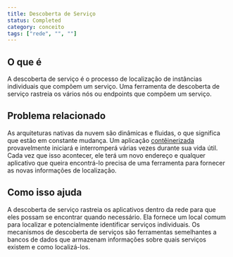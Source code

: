 ```yaml
---
title: Descoberta de Serviço
status: Completed
category: conceito
tags: ["rede", "", ""]
---
```


## O que é

A descoberta de serviço é o processo de localização de instâncias individuais que compõem um serviço.
Uma ferramenta de descoberta de serviço rastreia os vários nós ou endpoints que compõem um serviço.

## Problema relacionado

As arquiteturas nativas da nuvem são dinâmicas e fluidas, o que significa que estão em constante mudança.
Um aplicação [contêinerizada](/pt-br/containerization/) provavelmente iniciará e interromperá várias vezes durante sua vida útil.
Cada vez que isso acontecer, ele terá um novo endereço e
qualquer aplicativo que queira encontrá-lo precisa de uma ferramenta para fornecer as novas informações de localização.

## Como isso ajuda

A descoberta de serviço rastreia os aplicativos dentro da rede para que eles possam se encontrar quando necessário.
Ela fornece um local comum para localizar e potencialmente identificar serviços individuais.
Os mecanismos de descoberta de serviços são ferramentas semelhantes a bancos de dados que armazenam informações sobre quais serviços existem e como localizá-los.
